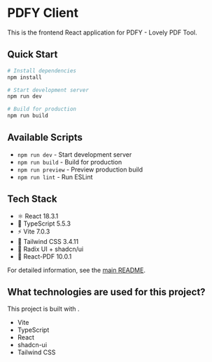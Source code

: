 # PDFY Client

This is the frontend React application for PDFY - Lovely PDF Tool.

## Quick Start

```bash
# Install dependencies
npm install

# Start development server
npm run dev

# Build for production
npm run build
```

## Available Scripts

- `npm run dev` - Start development server
- `npm run build` - Build for production
- `npm run preview` - Preview production build
- `npm run lint` - Run ESLint

## Tech Stack

- ⚛️ React 18.3.1
- 🔷 TypeScript 5.5.3
- ⚡ Vite 7.0.3
- 🎨 Tailwind CSS 3.4.11
- 🧩 Radix UI + shadcn/ui
- 📄 React-PDF 10.0.1

For detailed information, see the [main README](../README.md).

## What technologies are used for this project?

This project is built with .

- Vite
- TypeScript
- React
- shadcn-ui
- Tailwind CSS
